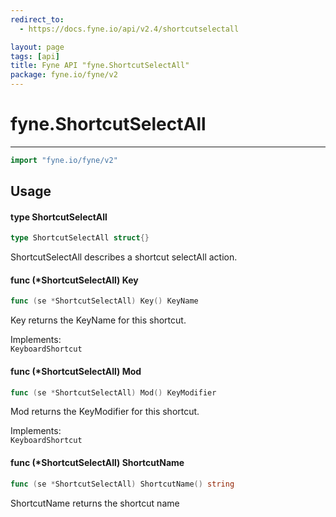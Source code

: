 ```yaml
---
redirect_to:
  - https://docs.fyne.io/api/v2.4/shortcutselectall

layout: page
tags: [api]
title: Fyne API "fyne.ShortcutSelectAll"
package: fyne.io/fyne/v2
---
```

# fyne.ShortcutSelectAll
---

```go
import "fyne.io/fyne/v2"
```

## Usage

#### type ShortcutSelectAll

```go
type ShortcutSelectAll struct{}
```

ShortcutSelectAll describes a shortcut selectAll action.

#### func (*ShortcutSelectAll) Key

```go
func (se *ShortcutSelectAll) Key() KeyName
```
Key returns the KeyName for this shortcut.


<div class="implements">Implements: <code>
KeyboardShortcut</code></div>

#### func (*ShortcutSelectAll) Mod

```go
func (se *ShortcutSelectAll) Mod() KeyModifier
```
Mod returns the KeyModifier for this shortcut.


<div class="implements">Implements: <code>
KeyboardShortcut</code></div>

#### func (*ShortcutSelectAll) ShortcutName

```go
func (se *ShortcutSelectAll) ShortcutName() string
```
ShortcutName returns the shortcut name
